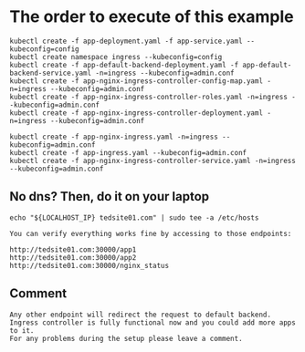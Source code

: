 # The order to execute of this example
    kubectl create -f app-deployment.yaml -f app-service.yaml --kubeconfig=config
    kubectl create namespace ingress --kubeconfig=config
    kubectl create -f app-default-backend-deployment.yaml -f app-default-backend-service.yaml -n=ingress --kubeconfig=admin.conf
    kubectl create -f app-nginx-ingress-controller-config-map.yaml -n=ingress --kubeconfig=admin.conf
    kubectl create -f app-nginx-ingress-controller-roles.yaml -n=ingress --kubeconfig=admin.conf
    kubectl create -f app-nginx-ingress-controller-deployment.yaml -n=ingress --kubeconfig=admin.conf

    kubectl create -f app-nginx-ingress.yaml -n=ingress --kubeconfig=admin.conf
    kubectl create -f app-ingress.yaml --kubeconfig=admin.conf
    kubectl create -f app-nginx-ingress-controller-service.yaml -n=ingress --kubeconfig=admin.conf

## No dns? Then, do it on your laptop
    echo "${LOCALHOST_IP} tedsite01.com" | sudo tee -a /etc/hosts

    You can verify everything works fine by accessing to those endpoints:

    http://tedsite01.com:30000/app1
    http://tedsite01.com:30000/app2
    http://tedsite01.com:30000/nginx_status

## Comment
    Any other endpoint will redirect the request to default backend. 
    Ingress controller is fully functional now and you could add more apps to it. 
    For any problems during the setup please leave a comment. 